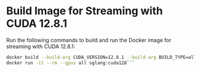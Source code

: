 # Build Image for Streaming with CUDA 12.8.1

Run the following commands to build and run the Docker image for streaming with CUDA 12.8.1:

```bash 
docker build --build-arg CUDA_VERSION=12.8.1 --build-arg BUILD_TYPE=all -t sglang:cuda128 -f docker/Dockerfile .
docker run -it --rm --gpus all sglang:cuda128```
